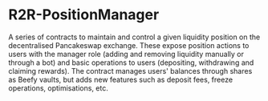 # R2R-PositionManager

A series of contracts to maintain and control a given liquidity position on the decentralised Pancakeswap exchange.
These expose position actions to users with the manager role (adding and removing liquidity manually or through a bot) and basic operations to users (depositing, withdrawing and claiming rewards).
The contract manages users' balances through shares as Beefy vaults, but adds new features such as deposit fees, freeze operations, optimisations, etc.
